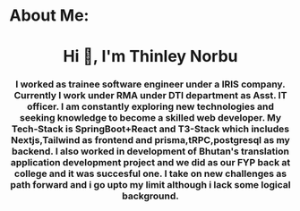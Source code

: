 # About Me: 
<h1 align="center">Hi 👋, I'm Thinley Norbu</h1>
<h3 align="center">I worked as trainee software engineer under a IRIS company. Currently I work under RMA under DTI department as Asst. IT officer. I am constantly exploring new technologies and seeking knowledge to become a skilled web developer. My Tech-Stack is SpringBoot+React and T3-Stack which includes Nextjs,Tailwind as frontend and prisma,tRPC,postgresql as my backend. I also worked in development of Bhutan's translation application development project and we did as our FYP back at college and it was succesful one. I take on new challenges as path forward and i go upto my limit although i lack some logical background.</h3>







